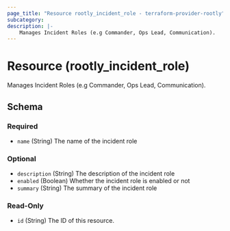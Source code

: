 ```yaml
---
page_title: "Resource rootly_incident_role - terraform-provider-rootly"
subcategory:
description: |-
    Manages Incident Roles (e.g Commander, Ops Lead, Communication).
---
```


# Resource (rootly_incident_role)

Manages Incident Roles (e.g Commander, Ops Lead, Communication).

<!-- schema generated by tfplugindocs -->
## Schema

### Required

- `name` (String) The name of the incident role

### Optional

- `description` (String) The description of the incident role
- `enabled` (Boolean) Whether the incident role is enabled or not
- `summary` (String) The summary of the incident role

### Read-Only

- `id` (String) The ID of this resource.
